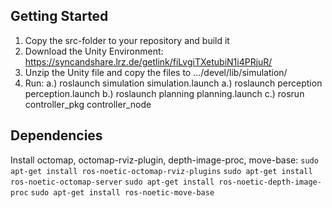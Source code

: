## Getting Started


1. Copy the src-folder to your repository and build it
2. Download the Unity Environment: https://syncandshare.lrz.de/getlink/fiLvgiTXetubiN1i4PRjuR/
3. Unzip the Unity file and copy the files to .../devel/lib/simulation/
4. Run:
  a.) roslaunch simulation simulation.launch
  a.) roslaunch perception perception.launch
  b.) roslaunch planning planning.launch
  c.) rosrun controller_pkg controller_node
  
## Dependencies

Install octomap, octomap-rviz-plugin, depth-image-proc, move-base:
`sudo apt-get install ros-noetic-octomap-rviz-plugins`
`sudo apt-get install ros-noetic-octomap-server`
`sudo apt-get install ros-noetic-depth-image-proc`
`sudo apt-get install ros-noetic-move-base`

